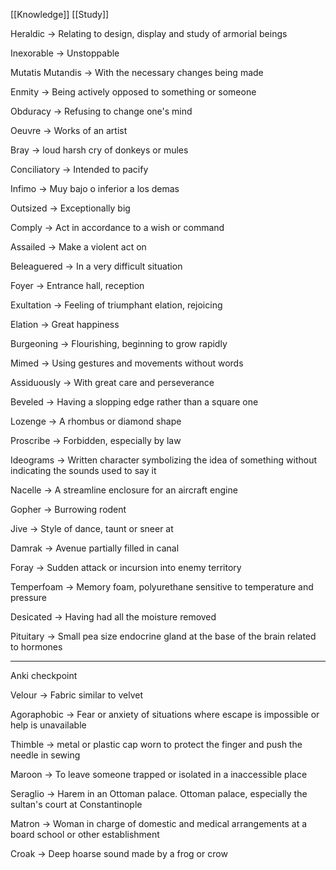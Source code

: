 [[Knowledge]] [[Study]]

Heraldic -> Relating to design, display and study of armorial beings

Inexorable -> Unstoppable

Mutatis Mutandis -> With the necessary changes being made

Enmity -> Being actively opposed to something or someone

Obduracy -> Refusing to change one's mind

Oeuvre -> Works of an artist 

Bray -> loud harsh cry of donkeys or mules

Conciliatory -> Intended to pacify

Infimo -> Muy bajo o inferior a los demas

Outsized -> Exceptionally big

Comply -> Act in accordance to a wish or command

Assailed -> Make a violent act on 

Beleaguered -> In a very difficult situation

Foyer -> Entrance hall, reception

Exultation -> Feeling of triumphant elation, rejoicing

Elation -> Great happiness

Burgeoning -> Flourishing, beginning to grow rapidly

Mimed -> Using gestures and movements without words

Assiduously -> With great care and perseverance 

Beveled -> Having a slopping edge rather than a square one

Lozenge -> A rhombus or diamond shape

Proscribe -> Forbidden, especially by law

Ideograms -> Written character symbolizing the idea of something without indicating the sounds used to say it

Nacelle -> A streamline enclosure for an aircraft engine 

Gopher -> Burrowing rodent

Jive -> Style of dance, taunt or sneer at

Damrak -> Avenue partially filled in canal

Foray -> Sudden attack or incursion into enemy territory

Temperfoam -> Memory foam, polyurethane sensitive to temperature and pressure

Desicated -> Having had all the moisture removed

Pituitary -> Small pea size endocrine gland at the base of the brain related to hormones 

----- 

Anki checkpoint

Velour -> Fabric similar to velvet 

Agoraphobic -> Fear or anxiety of situations where escape is impossible or help is unavailable 

Thimble -> metal or plastic cap worn to protect the finger and push the needle in sewing 

Maroon -> To leave someone trapped or isolated in a inaccessible place

Seraglio -> Harem in an Ottoman palace. Ottoman palace, especially the sultan's court at Constantinople 

Matron -> Woman in charge of domestic and medical arrangements at a board school or other establishment

Croak -> Deep hoarse sound made by a frog or crow 


